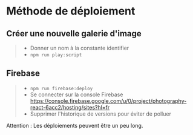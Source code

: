 # Méthode de déploiement

## Créer une nouvelle galerie d'image

> - Donner un nom à la constante identifier
> - `npm run play:script`

## Firebase
> - `npm run firebase:deploy`
> - Se connecter sur la console Firebase https://console.firebase.google.com/u/0/project/photography-react-6acc2/hosting/sites?hl=fr  
> - Supprimer l'historique de versions pour éviter de polluer

Attention : Les déploiements peuvent être un peu long.

